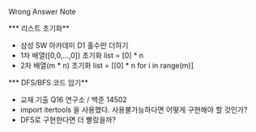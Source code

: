 Wrong Answer Note

*** 리스트 초기화**
- 삼성 SW 아카데미 D1 홀수만 더하기
- 1차 배열([0,0,...,0]) 초기화 list = [0] * n
- 2차 배열(m * n) 초기화 list = [[0] * n for i in range(m)]

*** DFS/BFS 코드 암기**
- 교재 기출 Q16 연구소 / 백준 14502
- import itertools 을 사용했다. 사용불가능하다면 어떻게 구현해야 할 것인가?
- DFS로 구현한다면 더 빨랐을까?
